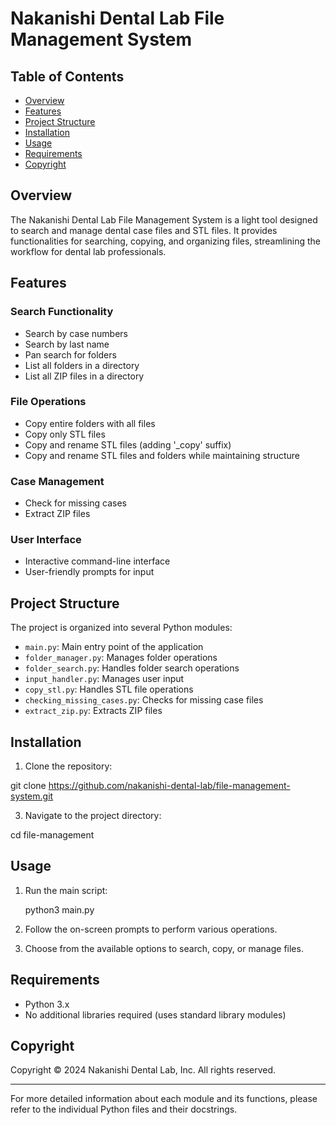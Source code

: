 # Nakanishi Dental Lab File Management System

## Table of Contents
- [Overview](#overview)
- [Features](#features)
- [Project Structure](#project-structure)
- [Installation](#installation)
- [Usage](#usage)
- [Requirements](#requirements)
- [Copyright](#copyright)

## Overview

The Nakanishi Dental Lab File Management System is a light tool designed to search and manage dental case files and STL files. It provides functionalities for searching, copying, and organizing files, streamlining the workflow for dental lab professionals.

## Features

### Search Functionality
- Search by case numbers
- Search by last name
- Pan search for folders
- List all folders in a directory
- List all ZIP files in a directory

### File Operations
- Copy entire folders with all files
- Copy only STL files
- Copy and rename STL files (adding '_copy' suffix)
- Copy and rename STL files and folders while maintaining structure

### Case Management
- Check for missing cases
- Extract ZIP files

### User Interface
- Interactive command-line interface
- User-friendly prompts for input

## Project Structure

The project is organized into several Python modules:

- `main.py`: Main entry point of the application
- `folder_manager.py`: Manages folder operations
- `folder_search.py`: Handles folder search operations
- `input_handler.py`: Manages user input
- `copy_stl.py`: Handles STL file operations
- `checking_missing_cases.py`: Checks for missing case files
- `extract_zip.py`: Extracts ZIP files

## Installation

1. Clone the repository:

  git clone https://github.com/nakanishi-dental-lab/file-management-system.git

3. Navigate to the project directory:

  cd file-management

## Usage

1. Run the main script:

   python3 main.py

3. Follow the on-screen prompts to perform various operations.
4. Choose from the available options to search, copy, or manage files.

## Requirements

- Python 3.x
- No additional libraries required (uses standard library modules)

## Copyright

Copyright © 2024 Nakanishi Dental Lab, Inc. All rights reserved.

---

For more detailed information about each module and its functions, please refer to the individual Python files and their docstrings.

